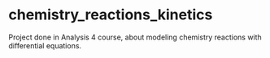 # chemistry_reactions_kinetics
Project done in Analysis 4 course, about modeling chemistry reactions with differential equations.
